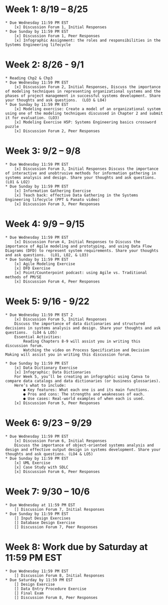 # Week 1: 8/19 – 8/25
	* Due Wednesday 11:59 PM EST 
		[x] Discussion Forum 1, Initial Responses
	* Due Sunday by 11:59 PM EST 
		[x] Discussion Forum 1, Peer Responses
		[x] Infographic Assignment: the roles and responsibilities in the Systems Engineering lifecycle
# Week 2: 8/26 - 9/1
	* Reading Chp2 & Chp3
	* Due Wednesday 11:59 PM EST 
		[x] Discussion Forum 2, Initial Responses, Discuss the importance of modeling techniques in representing organizational systems and the phases of project management in successful systems development. Share your thoughts and ask questions.  (LO3 & LO4)
	* Due Sunday by 11:59 PM EST
		[x] Modeling exercise: Create a model of an organizational system using one of the modeling techniques discussed in Chapter 2 and submit it for evaluation. (LO3)
		[x] Modeling Exercise H5P: Systems Engineering basics crossword puzzle 
		[x] Discussion Forum 2, Peer Responses
# Week 3: 9/2 – 9/8
	* Due Wednesday 11:59 PM EST 
		[x] Discussion Forum 3, Initial Responses Discuss the importance of interactive and unobtrusive methods for information gathering in systems analysis and design. Share your thoughts and ask questions. (LO1 & LO2)
	* Due Sunday by 11:59 PM EST 
		[x] Information Gathering Exercise
		[x] Teach back: effective Data Gathering in the Systems Engineering lifecycle (PPT & Panato video)
		[x] Discussion Forum 3, Peer Responses
# Week 4: 9/9 – 9/15
	* Due Wednesday 11:59 PM EST 
		[x] Discussion Forum 4, Initial Responses to Discuss the importance of Agile modeling and prototyping, and using Data Flow Diagrams (DFD) to represent system requirements. Share your thoughts and ask questions.  (LO1, LO2, & LO3)
	* Due Sunday by 11:59 PM EST 
		[x] Agile Modeling Exercise 
		[x] DFD Exercise
		[x] Point/Counterpoint podcast: using Agile vs. Traditional methods of PM/SE 
		[x] Discussion Forum 4, Peer Responses
# Week 5: 9/16 - 9/22
	* Due Wednesday 11:59 PM EST 2
		[x] Discussion Forum 5, Initial Responses
		Discuss the importance of data dictionaries and structured decisions in systems analysis and design. Share your thoughts and ask questions.  (LO4 & LO5)
		Essential Activities: 
			Reading Chapters 8-9 will assist you in writing this discussion forum.
			Watching the video on Process Specification and Decision Making will assist you in writing this discussion forum.

	* Due Sunday by 11:59 PM EST 
		[x] Data Dictionary Exercise 
		[x] Infographic: Data Dictionaries 
		For Week 5, you’ll be creating an infographic using Canva to compare data catalogs and data dictionaries (or business glossaries).
		Here’s what to include:
			● Key features: What each one is and its main functions.
			● Pros and cons: The strengths and weaknesses of each.
			● Use cases: Real-world examples of when each is used.
		[x] Discussion Forum 5, Peer Responses
# Week 6: 9/23 – 9/29
	* Due Wednesday 11:59 PM EST 
		[x] Discussion Forum 6, Initial Responses
		Discuss the importance of object-oriented systems analysis and design and effective output design in systems development. Share your thoughts and ask questions. (LO4 & LO5)
	* Due Sunday by 11:59 PM EST 
		[x] UML Exercise 
		[x] Case Study with SDLC 
		[x] Discussion Forum 6, Peer Responses
# Week 7: 9/30 – 10/6
	* Due Wednesday at 11:59 PM EST 
		[] Discussion Forum 7, Initial Responses
	* Due Sunday by 11:59 PM EST 
		[] Input Design Exercises 
		[] Database Design Exercise 
		[] Discussion Forum 7, Peer Responses
# Week 8: Work due by Saturday at 11:59 PM EST
	* Due Wednesday 11:59 PM EST 
		[] Discussion Forum 8, Initial Responses
	* Due Saturday by 11:59 PM EST 
		[] Design Exercise 
		[] Data Entry Procedure Exercise
		[] Final Exam
		[] Discussion Forum 8, Peer Responses